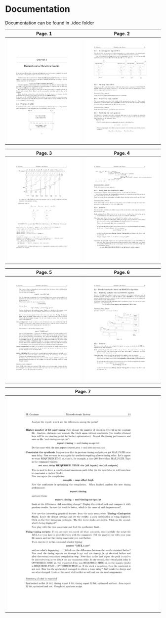 # Documentation
Documentation can be found in ./doc folder

| Page. 1 | Page. 2 |
|:---:|:---:|
| [![doc](https://github.com/DanCasterIt/Ladner-Fischer-Adder/blob/master/images/assignment-1.jpg)](https://github.com/DanCasterIt/Ladner-Fischer-Adder/blob/master/doc/assignment.pdf)  | [![doc](https://github.com/DanCasterIt/Ladner-Fischer-Adder/blob/master/images/assignment-2.jpg)](https://github.com/DanCasterIt/Ladner-Fischer-Adder/blob/master/doc/assignment.pdf) |

| Page. 3 | Page. 4 |
|:---:|:---:|
| [![doc](https://github.com/DanCasterIt/Ladner-Fischer-Adder/blob/master/images/assignment-3.jpg)](https://github.com/DanCasterIt/Ladner-Fischer-Adder/blob/master/doc/assignment.pdf)  | [![doc](https://github.com/DanCasterIt/Ladner-Fischer-Adder/blob/master/images/assignment-4.jpg)](https://github.com/DanCasterIt/Ladner-Fischer-Adder/blob/master/doc/assignment.pdf) |

| Page. 5 | Page. 6 |
|:---:|:---:|
| [![doc](https://github.com/DanCasterIt/Ladner-Fischer-Adder/blob/master/images/assignment-5.jpg)](https://github.com/DanCasterIt/Ladner-Fischer-Adder/blob/master/doc/assignment.pdf)  | [![doc](https://github.com/DanCasterIt/Ladner-Fischer-Adder/blob/master/images/assignment-6.jpg)](https://github.com/DanCasterIt/Ladner-Fischer-Adder/blob/master/doc/assignment.pdf) |

| Page. 7 |
|:---:|
| [![doc](https://github.com/DanCasterIt/Ladner-Fischer-Adder/blob/master/images/assignment-7.jpg)](https://github.com/DanCasterIt/Ladner-Fischer-Adder/blob/master/doc/assignment.pdf)  |
